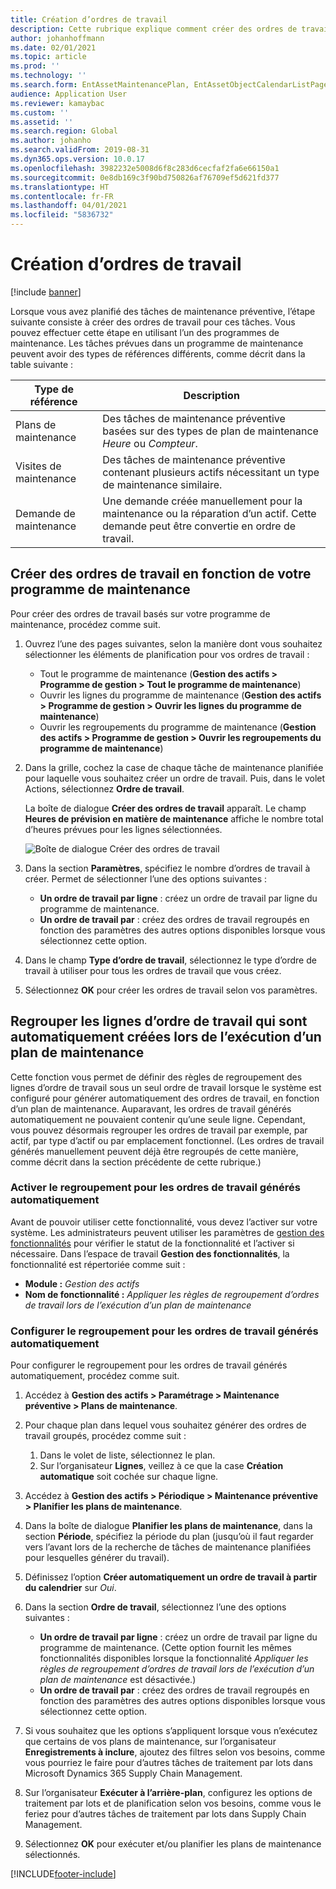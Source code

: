 ```yaml
---
title: Création d’ordres de travail
description: Cette rubrique explique comment créer des ordres de travail dans le module Gestion des actifs.
author: johanhoffmann
ms.date: 02/01/2021
ms.topic: article
ms.prod: ''
ms.technology: ''
ms.search.form: EntAssetMaintenancePlan, EntAssetObjectCalendarListPage, EntAssetObjectCalendarListPagePoolsOpen
audience: Application User
ms.reviewer: kamaybac
ms.custom: ''
ms.assetid: ''
ms.search.region: Global
ms.author: johanho
ms.search.validFrom: 2019-08-31
ms.dyn365.ops.version: 10.0.17
ms.openlocfilehash: 3982232e5008d6f8c283d6cecfaf2fa6e66150a1
ms.sourcegitcommit: 0e8db169c3f90bd750826af76709ef5d621fd377
ms.translationtype: HT
ms.contentlocale: fr-FR
ms.lasthandoff: 04/01/2021
ms.locfileid: "5836732"
---
```

# <a name="creating-work-orders"></a>Création d’ordres de travail

[!include [banner](../../includes/banner.md)]

Lorsque vous avez planifié des tâches de maintenance préventive, l’étape suivante consiste à créer des ordres de travail pour ces tâches. Vous pouvez effectuer cette étape en utilisant l’un des programmes de maintenance. Les tâches prévues dans un programme de maintenance peuvent avoir des types de références différents, comme décrit dans la table suivante :

| Type de référence | Description |
|---|---|
| Plans de maintenance | Des tâches de maintenance préventive basées sur des types de plan de maintenance *Heure* ou *Compteur*. |
| Visites de maintenance | Des tâches de maintenance préventive contenant plusieurs actifs nécessitant un type de maintenance similaire. |
| Demande de maintenance | Une demande créée manuellement pour la maintenance ou la réparation d’un actif. Cette demande peut être convertie en ordre de travail. |

## <a name="create-work-orders-based-on-your-maintenance-schedule"></a>Créer des ordres de travail en fonction de votre programme de maintenance

Pour créer des ordres de travail basés sur votre programme de maintenance, procédez comme suit.

1. Ouvrez l’une des pages suivantes, selon la manière dont vous souhaitez sélectionner les éléments de planification pour vos ordres de travail :

    - Tout le programme de maintenance (**Gestion des actifs \> Programme de gestion \> Tout le programme de maintenance**)
    - Ouvrir les lignes du programme de maintenance (**Gestion des actifs \> Programme de gestion \> Ouvrir les lignes du programme de maintenance**)
    - Ouvrir les regroupements du programme de maintenance (**Gestion des actifs \> Programme de gestion \> Ouvrir les regroupements du programme de maintenance**)

1. Dans la grille, cochez la case de chaque tâche de maintenance planifiée pour laquelle vous souhaitez créer un ordre de travail. Puis, dans le volet Actions, sélectionnez **Ordre de travail**.

    La boîte de dialogue **Créer des ordres de travail** apparaît. Le champ **Heures de prévision en matière de maintenance** affiche le nombre total d’heures prévues pour les lignes sélectionnées.

    ![Boîte de dialogue Créer des ordres de travail](media/18-preventive-maintenance.png)

1. Dans la section **Paramètres**, spécifiez le nombre d’ordres de travail à créer. Permet de sélectionner l’une des options suivantes :

    - **Un ordre de travail par ligne** : créez un ordre de travail par ligne du programme de maintenance.
    - **Un ordre de travail par** : créez des ordres de travail regroupés en fonction des paramètres des autres options disponibles lorsque vous sélectionnez cette option.

1. Dans le champ **Type d’ordre de travail**, sélectionnez le type d’ordre de travail à utiliser pour tous les ordres de travail que vous créez.
1. Sélectionnez **OK** pour créer les ordres de travail selon vos paramètres.

## <a name="group-work-order-lines-that-are-automatically-created-while-a-maintenance-plan-runs"></a>Regrouper les lignes d’ordre de travail qui sont automatiquement créées lors de l’exécution d’un plan de maintenance

Cette fonction vous permet de définir des règles de regroupement des lignes d’ordre de travail sous un seul ordre de travail lorsque le système est configuré pour générer automatiquement des ordres de travail, en fonction d’un plan de maintenance. Auparavant, les ordres de travail générés automatiquement ne pouvaient contenir qu’une seule ligne. Cependant, vous pouvez désormais regrouper les ordres de travail par exemple, par actif, par type d’actif ou par emplacement fonctionnel. (Les ordres de travail générés manuellement peuvent déjà être regroupés de cette manière, comme décrit dans la section précédente de cette rubrique.)

### <a name="enable-grouping-for-automatically-generated-work-orders"></a>Activer le regroupement pour les ordres de travail générés automatiquement

Avant de pouvoir utiliser cette fonctionnalité, vous devez l’activer sur votre système. Les administrateurs peuvent utiliser les paramètres de [gestion des fonctionnalités](../../../fin-ops-core/fin-ops/get-started/feature-management/feature-management-overview.md) pour vérifier le statut de la fonctionnalité et l’activer si nécessaire. Dans l’espace de travail **Gestion des fonctionnalités**, la fonctionnalité est répertoriée comme suit :

- **Module :** *Gestion des actifs*
- **Nom de fonctionnalité :** *Appliquer les règles de regroupement d’ordres de travail lors de l’exécution d’un plan de maintenance*

### <a name="set-up-grouping-for-automatically-generated-work-orders"></a>Configurer le regroupement pour les ordres de travail générés automatiquement

Pour configurer le regroupement pour les ordres de travail générés automatiquement, procédez comme suit.

1. Accédez à **Gestion des actifs \> Paramétrage \> Maintenance préventive \> Plans de maintenance**.
1. Pour chaque plan dans lequel vous souhaitez générer des ordres de travail groupés, procédez comme suit :

    1. Dans le volet de liste, sélectionnez le plan.
    1. Sur l’organisateur **Lignes**, veillez à ce que la case **Création automatique** soit cochée sur chaque ligne.

1. Accédez à **Gestion des actifs \> Périodique \> Maintenance préventive \> Planifier les plans de maintenance**.
1. Dans la boîte de dialogue **Planifier les plans de maintenance**, dans la section **Période**, spécifiez la période du plan (jusqu’où il faut regarder vers l’avant lors de la recherche de tâches de maintenance planifiées pour lesquelles générer du travail).
1. Définissez l’option **Créer automatiquement un ordre de travail à partir du calendrier** sur *Oui*.
1. Dans la section **Ordre de travail**, sélectionnez l’une des options suivantes :

    - **Un ordre de travail par ligne** : créez un ordre de travail par ligne du programme de maintenance. (Cette option fournit les mêmes fonctionnalités disponibles lorsque la fonctionnalité *Appliquer les règles de regroupement d’ordres de travail lors de l’exécution d’un plan de maintenance* est désactivée.)
    - **Un ordre de travail par** : créez des ordres de travail regroupés en fonction des paramètres des autres options disponibles lorsque vous sélectionnez cette option.

1. Si vous souhaitez que les options s’appliquent lorsque vous n’exécutez que certains de vos plans de maintenance, sur l’organisateur **Enregistrements à inclure**, ajoutez des filtres selon vos besoins, comme vous pourriez le faire pour d’autres tâches de traitement par lots dans Microsoft Dynamics 365 Supply Chain Management.
1. Sur l’organisateur **Exécuter à l’arrière-plan**, configurez les options de traitement par lots et de planification selon vos besoins, comme vous le feriez pour d’autres tâches de traitement par lots dans Supply Chain Management.
1. Sélectionnez **OK** pour exécuter et/ou planifier les plans de maintenance sélectionnés.


[!INCLUDE[footer-include](../../../includes/footer-banner.md)]